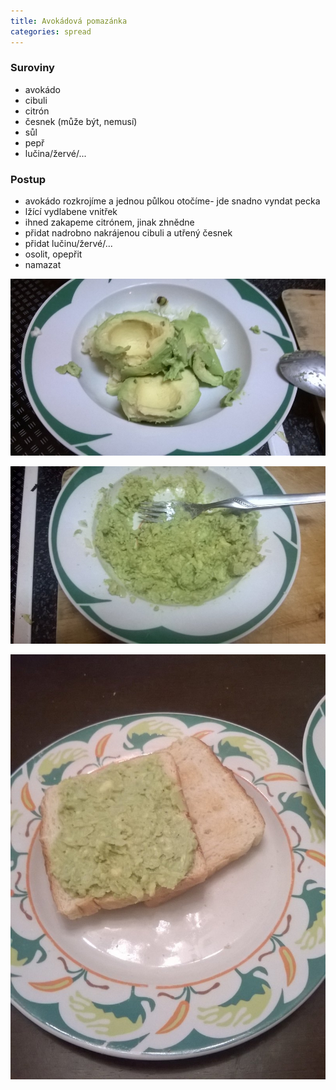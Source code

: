 ```yaml
---
title: Avokádová pomazánka
categories: spread
---
```


### Suroviny
- avokádo
- cibuli
- citrón
- česnek (může být, nemusí)
- sůl
- pepř
- lučina/žervé/...

### Postup
- avokádo rozkrojíme a jednou půlkou otočíme- jde snadno vyndat pecka
- lžící vydlabene vnitřek
- ihned zakapeme citrónem, jinak zhnědne
- přidat nadrobno nakrájenou cibuli a utřený česnek
- přidat lučinu/žervé/...
- osolit, opepřit
- namazat

![Vyndané avokádo](/fotky/avokadova-pomazanka-1.jpg)

![Rozpracované](/fotky/avokadova-pomazanka-2.jpg)

![Hotovo](/fotky/avokadova-pomazanka-3.jpg)
